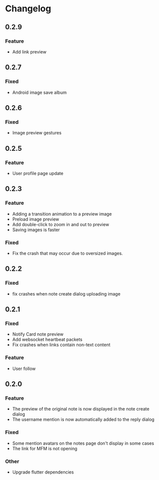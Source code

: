 # Changelog

## 0.2.9
### Feature
- Add link preview

## 0.2.7
### Fixed
- Android image save album

## 0.2.6
### Fixed
- Image preview gestures

## 0.2.5
### Feature
- User profile page update

## 0.2.3

### Feature
- Adding a transition animation to a preview image
- Preload image preview
- Add double-click to zoom in and out to preview
- Saving images is faster

### Fixed
- Fix the crash that may occur due to oversized images.


## 0.2.2
### Fixed
- fix crashes when  note create dialog uploading image

## 0.2.1
### Fixed
- Notify Card note preview
- Add websocket heartbeat packets
- Fix crashes when links contain non-text content

### Feature
- User follow

## 0.2.0

### Feature

- The preview of the original note is now displayed in the note create dialog
- The username mention is now automatically added to the reply dialog

### Fixed

- Some mention avatars on the notes page don't display in some cases
- The link for MFM is not opening

### Other

- Upgrade flutter dependencies